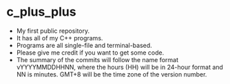 # c_plus_plus
- My first public repository.
- It has all of my C++ programs.
- Programs are all single-file and terminal-based.
- Please give me credit if you want to get some code.
- The summary of the commits will follow the name format vYYYYMMDDHHNN, where the hours (HH) will be in 24-hour format and NN is minutes. GMT+8 will be the time zone of the version number.